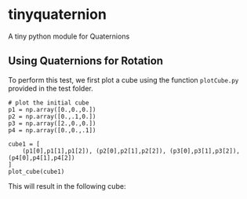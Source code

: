 # tinyquaternion
A tiny python module for Quaternions




## Using Quaternions for Rotation

To perform this test, we first plot a cube using the function `plotCube.py` provided in the test folder. 


    # plot the initial cube
    p1 = np.array([0.,0.,0.])
    p2 = np.array([0.,.1,0.])
    p3 = np.array([2.,0.,0.])
    p4 = np.array([0.,0.,.1])
    
    cube1 = [
        (p1[0],p1[1],p1[2]), (p2[0],p2[1],p2[2]), (p3[0],p3[1],p3[2]), (p4[0],p4[1],p4[2])
    ]
    plot_cube(cube1)
    
This will result in the following cube:

